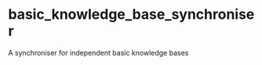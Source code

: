 basic_knowledge_base_synchroniser
=================================

A synchroniser for independent basic knowledge bases
